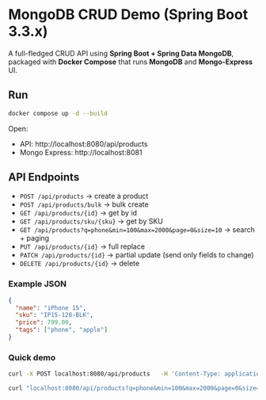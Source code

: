 # MongoDB CRUD Demo (Spring Boot 3.3.x)

A full-fledged CRUD API using **Spring Boot + Spring Data MongoDB**, packaged with **Docker Compose** that runs **MongoDB** and **Mongo-Express** UI.

## Run
```bash
docker compose up -d --build
```

Open:
- API: http://localhost:8080/api/products
- Mongo Express: http://localhost:8081

## API Endpoints
- `POST /api/products` → create a product
- `POST /api/products/bulk` → bulk create
- `GET /api/products/{id}` → get by id
- `GET /api/products/sku/{sku}` → get by SKU
- `GET /api/products?q=phone&min=100&max=2000&page=0&size=10` → search + paging
- `PUT /api/products/{id}` → full replace
- `PATCH /api/products/{id}` → partial update (send only fields to change)
- `DELETE /api/products/{id}` → delete

### Example JSON
```json
{
  "name": "iPhone 15",
  "sku": "IP15-128-BLK",
  "price": 799.00,
  "tags": ["phone", "apple"]
}
```

### Quick demo
```bash
curl -X POST localhost:8080/api/products   -H 'Content-Type: application/json'   -d '{"name":"iPhone 15","sku":"IP15-128-BLK","price":799,"tags":["phone","apple"]}'

curl "localhost:8080/api/products?q=phone&min=100&max=2000&page=0&size=5"
```
